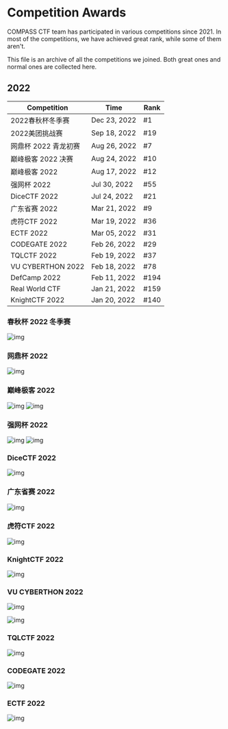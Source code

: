 # Competition Awards

COMPASS CTF team has participated in various competitions since 2021. In most of the competitions, we have achieved great rank, while some of them aren't.

This file is an archive of all the competitions we joined. Both great ones and normal ones are collected here.

## 2022

| Competition       | Time           | Rank |
| ----------------- | -------------- | ---- |
| 2022春秋杯冬季赛   | Dec 23, 2022  |  #1  |
| 2022美团挑战赛     | Sep 18, 2022  |  #19  |
| 网鼎杯 2022 青龙初赛| Aug 26, 2022  |  #7  |
| 巅峰极客 2022 决赛 | Aug 24, 2022   | #10 |
| 巅峰极客 2022      | Aug 17, 2022   | #12 |
| 强网杯 2022        | Jul 30, 2022   | #55 |
| DiceCTF 2022      | Jul 24, 2022   | #21  |
| 广东省赛 2022      | Mar 21, 2022   | #9  |
| 虎符CTF 2022      | Mar 19, 2022   | #36  |
| ECTF 2022         | Mar 05, 2022   | #31  |
| CODEGATE 2022     | Feb 26, 2022   | #29  |
| TQLCTF 2022       | Feb 19, 2022   | #37  |
| VU CYBERTHON 2022 | Feb 18, 2022   | #78  |
| DefCamp 2022      | Feb 11, 2022   | #194 |
| Real World CTF    | Jan 21, 2022   | #159 |
| KnightCTF 2022    | Jan 20, 2022   | #140 |

### 春秋杯 2022 冬季赛
![img](assets/cqb2022.png)

### 网鼎杯 2022
![img](assets/2022wdbs1.jpg)

### 巅峰极客 2022

![img](assets/dfjkks2022.jpg)
![img](assets/dfjk2022q.jpg)

### 强网杯 2022

![img](assets/qwb2022p.png)
![img](assets/qwb2022.png)

### DiceCTF 2022

![img](assets/dice2022.jpg)

### 广东省赛 2022

![img](assets/GDSS2022.png)

### 虎符CTF 2022

![img](assets/HFCTF2022.png)

### KnightCTF 2022

![img](assets/KnightCTF.png)

### VU CYBERTHON 2022

![img](assets/VU_CTF_1.png)

![img](assets/VU_CTF_2.png)

### TQLCTF 2022

![img](assets/TQL_CTF_1.png)

### CODEGATE 2022

![img](assets/CODEGATE_1.png)

### ECTF 2022

![img](assets/ECTF_1.png)
